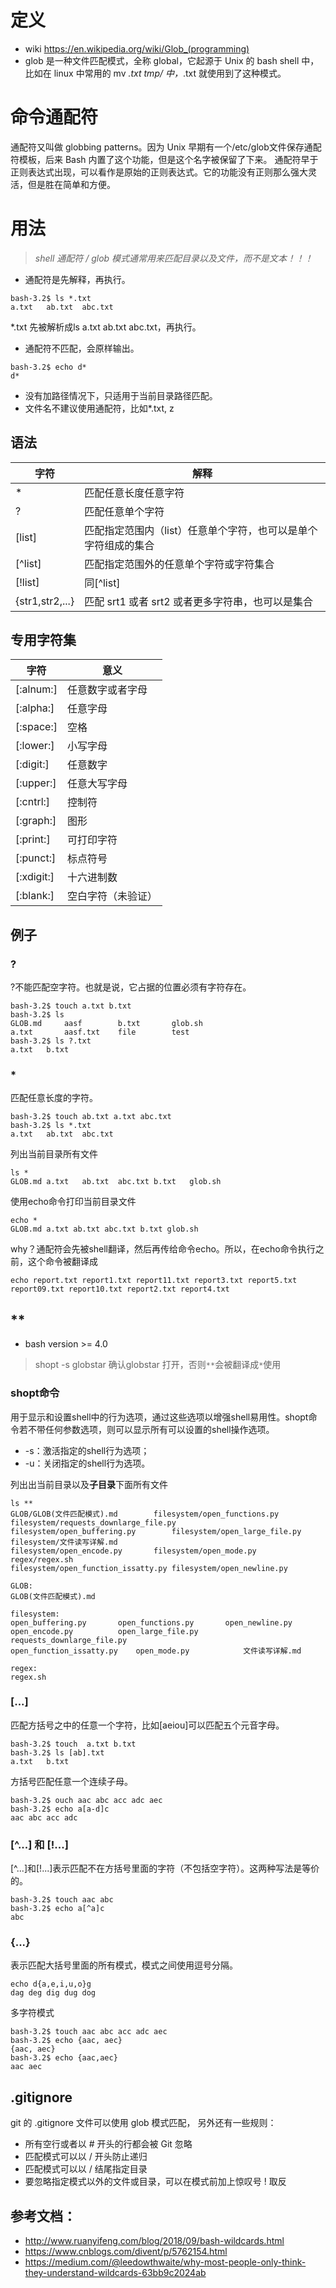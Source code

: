 # 定义
- wiki https://en.wikipedia.org/wiki/Glob_(programming)
- glob 是一种文件匹配模式，全称 global，它起源于 Unix 的 bash shell 中，比如在 linux 中常用的 mv *.txt tmp/ 中，*.txt 就使用到了这种模式。
# 命令通配符
通配符又叫做 globbing patterns。因为 Unix 早期有一个/etc/glob文件保存通配符模板，后来 Bash 内置了这个功能，但是这个名字被保留了下来。
通配符早于正则表达式出现，可以看作是原始的正则表达式。它的功能没有正则那么强大灵活，但是胜在简单和方便。

# 用法
> *shell 通配符 / glob 模式通常用来匹配目录以及文件，而不是文本！！！*
- 通配符是先解释，再执行。
```
bash-3.2$ ls *.txt
a.txt	ab.txt	abc.txt
```
*.txt 先被解析成ls a.txt	ab.txt	abc.txt，再执行。

- 通配符不匹配，会原样输出。
```
bash-3.2$ echo d*
d*
```
- 没有加路径情况下，只适用于当前目录路径匹配。
- 文件名不建议使用通配符，比如*.txt, z

## 语法
|字符	|解释|
| ---- | ----  |
|*	|匹配任意长度任意字符|
|?	|匹配任意单个字符|
|[list]	|匹配指定范围内（list）任意单个字符，也可以是单个字符组成的集合|
|[^list]	|匹配指定范围外的任意单个字符或字符集合|
|[!list]	|同[^list]|
|{str1,str2,...}	|匹配 srt1 或者 srt2 或者更多字符串，也可以是集合|

## 专用字符集

|字符	| 意义|
| ---- | ----  |
|[:alnum:]|	任意数字或者字母|
|[:alpha:]	|任意字母|
|[:space:]	|空格|
|[:lower:]	|小写字母
|[:digit:]	|任意数字
|[:upper:]	|任意大写字母
|[:cntrl:]	|控制符
|[:graph:]	|图形
|[:print:]	|可打印字符
|[:punct:]	|标点符号
|[:xdigit:]	|十六进制数
|[:blank:]	|空白字符（未验证）

## 例子
### ?
?不能匹配空字符。也就是说，它占据的位置必须有字符存在。
```
bash-3.2$ touch a.txt b.txt
bash-3.2$ ls
GLOB.md		aasf		b.txt		glob.sh
a.txt		aasf.txt	file		test
bash-3.2$ ls ?.txt
a.txt	b.txt
```

### *
匹配任意长度的字符。
```
bash-3.2$ touch ab.txt a.txt abc.txt
bash-3.2$ ls *.txt
a.txt	ab.txt	abc.txt
```
列出当前目录所有文件
```
ls *
GLOB.md	a.txt	ab.txt	abc.txt	b.txt	glob.sh
```

使用echo命令打印当前目录文件
```
echo *
GLOB.md a.txt ab.txt abc.txt b.txt glob.sh
```
why？通配符会先被shell翻译，然后再传给命令echo。所以，在echo命令执行之前，这个命令被翻译成
```
echo report.txt report1.txt report11.txt report3.txt report5.txt
report09.txt report10.txt report2.txt report4.txt

```

## ** 
- bash version >= 4.0 
> shopt -s globstar  确认globstar 打开，否则`**`会被翻译成`*`使用
### shopt命令
用于显示和设置shell中的行为选项，通过这些选项以增强shell易用性。shopt命令若不带任何参数选项，则可以显示所有可以设置的shell操作选项。
- -s：激活指定的shell行为选项；
- -u：关闭指定的shell行为选项。


列出出当前目录以及**子目录**下面所有文件
```
ls **
GLOB/GLOB(文件匹配模式).md		filesystem/open_functions.py		filesystem/requests_downlarge_file.py
filesystem/open_buffering.py		filesystem/open_large_file.py		filesystem/文件读写详解.md
filesystem/open_encode.py		filesystem/open_mode.py			regex/regex.sh
filesystem/open_function_issatty.py	filesystem/open_newline.py

GLOB:
GLOB(文件匹配模式).md

filesystem:
open_buffering.py		open_functions.py		open_newline.py
open_encode.py			open_large_file.py		requests_downlarge_file.py
open_function_issatty.py	open_mode.py			文件读写详解.md

regex:
regex.sh
```

### [...] 
匹配方括号之中的任意一个字符，比如[aeiou]可以匹配五个元音字母。
```
bash-3.2$ touch  a.txt b.txt
bash-3.2$ ls [ab].txt
a.txt	b.txt
```

方括号匹配任意一个连续子母。
```
bash-3.2$ ouch aac abc acc adc aec
bash-3.2$ echo a[a-d]c
aac abc acc adc
```

### [^...] 和 [!...]
[^...]和[!...]表示匹配不在方括号里面的字符（不包括空字符）。这两种写法是等价的。
```
bash-3.2$ touch aac abc
bash-3.2$ echo a[^a]c
abc
```

### {...} 
表示匹配大括号里面的所有模式，模式之间使用逗号分隔。
```
echo d{a,e,i,u,o}g
dag deg dig dug dog
```

多字符模式
```
bash-3.2$ touch aac abc acc adc aec
bash-3.2$ echo {aac, aec}
{aac, aec}
bash-3.2$ echo {aac,aec}
aac aec
```

## .gitignore
git 的 .gitignore 文件可以使用 glob 模式匹配， 另外还有一些规则：
- 所有空行或者以 # 开头的行都会被 Git 忽略
- 匹配模式可以以 / 开头防止递归
- 匹配模式可以以 / 结尾指定目录
- 要忽略指定模式以外的文件或目录，可以在模式前加上惊叹号 ! 取反

## 参考文档：
- http://www.ruanyifeng.com/blog/2018/09/bash-wildcards.html
- https://www.cnblogs.com/divent/p/5762154.html
- https://medium.com/@leedowthwaite/why-most-people-only-think-they-understand-wildcards-63bb9c2024ab